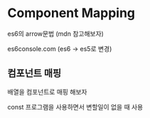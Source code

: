 # Component Mapping

es6의 arrow문법 (mdn 참고해보자)

es6console.com (es6 -> es5로 변경)

## 컴포넌트 매핑

배열을 컴포넌트로 매핑 해보자




const 프로그램을 사용하면서 변할일이 없을 때 사용

